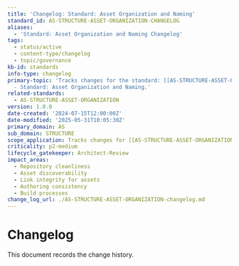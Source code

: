 ```yaml
---
title: 'Changelog: Standard: Asset Organization and Naming'
standard_id: AS-STRUCTURE-ASSET-ORGANIZATION-CHANGELOG
aliases:
  - 'Standard: Asset Organization and Naming Changelog'
tags:
  - status/active
  - content-type/changelog
  - topic/governance
kb-id: standards
info-type: changelog
primary-topic: 'Tracks changes for the standard: [[AS-STRUCTURE-ASSET-ORGANIZATION]]
  - Standard: Asset Organization and Naming.'
related-standards:
  - AS-STRUCTURE-ASSET-ORGANIZATION
version: 1.0.0
date-created: '2024-07-15T12:00:00Z'
date-modified: '2025-05-31T10:05:30Z'
primary_domain: AS
sub_domain: STRUCTURE
scope_application: Tracks changes for [[AS-STRUCTURE-ASSET-ORGANIZATION]].
criticality: p2-medium
lifecycle_gatekeeper: Architect-Review
impact_areas:
  - Repository cleanliness
  - Asset discoverability
  - Link integrity for assets
  - Authoring consistency
  - Build processes
change_log_url: ./AS-STRUCTURE-ASSET-ORGANIZATION-changelog.md
---
```


# Changelog

This document records the change history.
